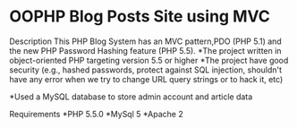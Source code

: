 # OOPHP Blog Posts Site using MVC

Description
This PHP Blog System has an MVC pattern,PDO (PHP 5.1) and the new PHP Password Hashing feature (PHP 5.5).
*The project written in object-oriented PHP targeting version 5.5 or higher
*The project have good security (e.g., hashed passwords, protect against SQL injection, shouldn't have any error when we try to change URL query strings or to hack it, etc)

\*Used a MySQL database to store admin account and article data

Requirements
*PHP 5.5.0
*MySql 5
\*Apache 2
